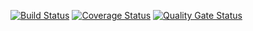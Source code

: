 [![Build Status](https://travis-ci.org/seekerk/gtest.svg?branch=master)](https://travis-ci.org/seekerk/gtest)
[![Coverage Status](https://coveralls.io/repos/github/nfilin480/testPO/badge.svg?branch=master)](https://coveralls.io/github/nfilin480/testPO?branch=master)
[![Quality Gate Status](https://sonarcloud.io/api/project_badges/measure?project=nfilin480_testPO&metric=alert_status)](https://sonarcloud.io/dashboard?id=nfilin480_testPO)
